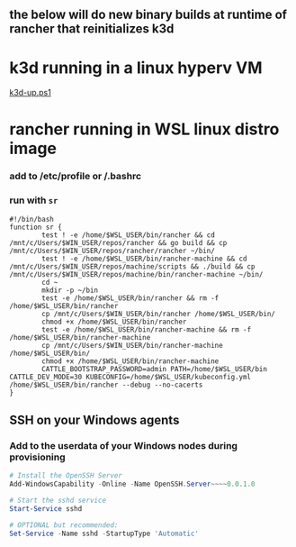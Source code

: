 ## the below will do new binary builds at runtime of rancher that reinitializes k3d

# k3d running in a linux hyperv VM
[k3d-up.ps1](https://github.com/rosskirkpat/docs/blob/main/rancher/k3d-up.ps1)


# rancher running in WSL linux distro image
### add to /etc/profile or /.bashrc 
### run with `sr`
```shell
#!/bin/bash
function sr {
        test ! -e /home/$WSL_USER/bin/rancher && cd /mnt/c/Users/$WIN_USER/repos/rancher && go build && cp /mnt/c/Users/$WIN_USER/repos/rancher/rancher ~/bin/
        test ! -e /home/$WSL_USER/bin/rancher-machine && cd /mnt/c/Users/$WIN_USER/repos/machine/scripts && ./build && cp /mnt/c/Users/$WIN_USER/repos/machine/bin/rancher-machine ~/bin/
        cd ~
        mkdir -p ~/bin
        test -e /home/$WSL_USER/bin/rancher && rm -f /home/$WSL_USER/bin/rancher
        cp /mnt/c/Users/$WIN_USER/bin/rancher /home/$WSL_USER/bin/
        chmod +x /home/$WSL_USER/bin/rancher
        test -e /home/$WSL_USER/bin/rancher-machine && rm -f /home/$WSL_USER/bin/rancher-machine
        cp /mnt/c/Users/$WIN_USER/bin/rancher-machine /home/$WSL_USER/bin/
        chmod +x /home/$WSL_USER/bin/rancher-machine
        CATTLE_BOOTSTRAP_PASSWORD=admin PATH=/home/$WSL_USER/bin CATTLE_DEV_MODE=30 KUBECONFIG=/home/$WSL_USER/kubeconfig.yml /home/$WSL_USER/bin/rancher --debug --no-cacerts
}
```


## SSH on your Windows agents
### Add to the userdata of your Windows nodes during provisioning

```powershell
# Install the OpenSSH Server
Add-WindowsCapability -Online -Name OpenSSH.Server~~~~0.0.1.0

# Start the sshd service
Start-Service sshd

# OPTIONAL but recommended:
Set-Service -Name sshd -StartupType 'Automatic'
```
